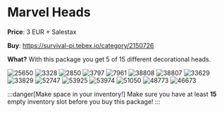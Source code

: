 # Marvel Heads

**Price**: 3 EUR + Salestax

**Buy**: https://survival-pi.tebex.io/category/2150726

**What?** With this package you get 5 of 15 different decorational heads.

![25650 ](466650ac0395010f45337b9eb1631768d6b49402.jpg)
![3328 ](5c05d3bda607b5aa053ae8007af5ca1d770101ee.jpg)
![2850 ](7dbf97c1873ff5b2bd9c54dc544d788db066d25e.jpg)
![3797 ](ab55291b05cb394657fa6ef6c907b5451a5173d5.jpg)
![7961 ](06991282231dc829e9fcb92de08a3182a1679425.jpg)
![38808 ](cc580e7fdacfda0e57e6386b6aac737ca144a8c3.jpg)
![38807 ](1ec9550f832b1e24fe8dcbea24e1c1c83b51631b.jpg)
![33629 ](d3c2edc007cc7b0a6c3272831722d0903f03f2bf.jpg)
![33829 ](f4bdad2a56aec47be4279b1b454cf8212fdebf1e.jpg)
![52747 ](376c9113e97f72043b0547b6aa6d8bc439d039f5.jpg)
![53925 ](9bab2d15cf976e5a8126cbcf9a3c95c1c2130ecf.jpg)
![53974 ](a6dd08f5a07aaf1fddaa08747515c5318e20fa6e.jpg)
![51050 ](dd49aa6f5c2783f578e22183de85b10d0c8536c8.jpg)
![48773 ](358477c579107e55e8fa327897d8b9b98eb32c35.jpg)
![46673 ](c35b06d949c885c999cac563db31f5812bd0c2a9.jpg)

:::danger[Make space in your inventory!]
Make sure you have at least **15** empty inventory slot before you buy this package!
:::